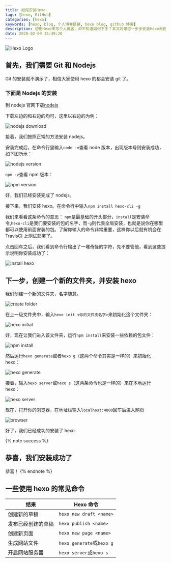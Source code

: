 ```yaml
---
title: 如何安装Hexo
tags: [hexo, GitHub]
categories: [hexo]
keywords: [hexo, blog, 个人博客搭建, hexo blog, github 博客]
description: 想用Hexo来写个人博客，却不知道如何下手？本文将带您一步步安装Hexo来搭建您的个人Hexo博客
date: 2020-02-09 15:49:20
---
```


![Hexo Logo](https://cdn.bmyjacks.io/img/20200309164643.png?x-oss-process=style/style)

## 首先，我们需要 Git 和 Nodejs

Git 的安装就不演示了，相信大家使用 hexo 的都会安装 git 了。

### 下面是 Nodejs 的安装

到 nodejs 官网下载[nodejs](https://nodejs.org/en/)

下载左边的和右边的均可，这里以右边的为例：

![nodejs download](https://cdn.bmyjacks.io/img/20200309164723.png?x-oss-process=style/style)

接着，我们按照正常的方法安装 nodejs。

安装完成后，在命令行里输入`node -v`查看 node 版本，出现版本号则安装成功，如下图所示：

![nodejs version](https://cdn.bmyjacks.io/img/20200309165142.png?x-oss-process=style/style)

`npm -v`查看 npm 版本：

![npm version](https://cdn.bmyjacks.io/img/20200309165203.png?x-oss-process=style/style)

好，我们已经安装完成了 nodejs。

接下来，我们安装 hexo。在命令行中输入`npm install hexo-cli -g`

我们来看看这条命令的意思：
`npm`是最基础的开头部分，`install`是安装命令,`hexo-cli`是我们要安装的包的名字，而`-g`则代表全局安装，也就是说你在哪里都可以使用前面安装的包。了解你输入的命令非常重要，这样你以后就有机会在 TravisCI 上测试部署了。

点击回车之后，我们看到命令行输出了一堆奇怪的字符，先不要管他，看到这些提示说明你安装成功了：

![install hexo](https://cdn.bmyjacks.io/img/20200309165221.png?x-oss-process=style/style)

## 下一步，创建一个新的文件夹，并安装 hexo

我们创建一个新的文件夹，名字随意。

![create folder](https://cdn.bmyjacks.io/img/20200309165237.png?x-oss-process=style/style)

在上一级文件夹中，输入`hexo init <你的文件夹名字>`来初始化这个文件夹：

![hexo initial](https://cdn.bmyjacks.io/img/20200309165254.png?x-oss-process=style/style)

好，现在让我们进入该文件夹，运行`npm install`来安装一些依赖的包文件：

![npm install](https://cdn.bmyjacks.io/img/20200309165311.png?x-oss-process=style/style)

然后运行`hexo generate`或者`hexo g`（这两个命令其实是一样的）来初始化 hexo：

![hexo generate](https://cdn.bmyjacks.io/img/20200309165331.png?x-oss-process=style/style)

接着，输入`hexo server`或`hexo s`（这两条命令也是一样的）来在本地运行 hexo：

![hexo server](https://cdn.bmyjacks.io/img/20200309165342.png?x-oss-process=style/style)

现在，打开你的浏览器，在地址栏输入`localhost:4000`回车后进入网页

![browser](https://cdn.bmyjacks.io/img/20200309165352.png?x-oss-process=style/style)

好了，我们已经成功的安装了 hexo

{% note success %}

## 恭喜，我们安装成功了

恭喜！
{% endnote %}

## 一些使用 hexo 的常见命令

| 结果               | Hexo 命令                 |
| ------------------ | ------------------------- |
| 创建新的草稿       | `hexo new draft <name>`   |
| 发布已经创建的草稿 | `hexo publish <name>`     |
| 创建新页面         | `hexo new page <name>`    |
| 生成网站文件       | `hexo generate`或`hexo g` |
| 开启网站服务器     | `hexo server`或`hexo s`   |
